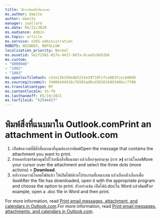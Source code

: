 ```yaml
---
title: วิธีการพิมพ์สิ่งที่แนบมา
ms.author: daeite
author: daeite
manager: joallard
ms.date: 04/21/2020
ms.audience: Admin
ms.topic: article
ms.service: o365-administration
ROBOTS: NOINDEX, NOFOLLOW
localization_priority: Normal
ms.assetid: 5e2f1581-027a-4417-8d7a-6cae5c6d52b6
ms.custom:
- "8000046"
- "1002"
- "1003"
ms.openlocfilehash: c52e13b159edb5215e39f10fcfca983fcecb08d8
ms.sourcegitcommit: f4866e94918c7b591ad0cd3b58169d340bcc7f00
ms.translationtype: MT
ms.contentlocale: th-TH
ms.lasthandoff: 05/19/2021
ms.locfileid: "52544417"
---
```

# <a name="print-an-attachment-in-outlookcom"></a><span data-ttu-id="74102-102">พิมพ์สิ่งที่แนบมาใน Outlook.com</span><span class="sxs-lookup"><span data-stu-id="74102-102">Print an attachment in Outlook.com</span></span>

1. <span data-ttu-id="74102-103">เปิดข้อความที่มีสิ่งที่แนบมาที่คุณต้องการพิมพ์</span><span class="sxs-lookup"><span data-stu-id="74102-103">Open the message that contains the attachment you want to print.</span></span>
2. <span data-ttu-id="74102-104">ย้ายเคอร์เซอร์ของคุณไปไว้เหนือสิ่งที่แนบมา แล้วเลือกจุดสามจุด (การ **>)** ดาวน์โหลด</span><span class="sxs-lookup"><span data-stu-id="74102-104">Move your cursor over the attachment and select the three dots (more actions) > **Download**.</span></span>
3. <span data-ttu-id="74102-105">หลังจากดาวน์โหลดไฟล์แล้ว ให้เปิดไฟล์ด้วยโปรแกรมที่เหมาะสม แล้วเลือกตัวเลือกเพื่อพิมพ์</span><span class="sxs-lookup"><span data-stu-id="74102-105">After the file has downloaded, open it with the appropriate program and choose the option to print.</span></span> <span data-ttu-id="74102-106">ตัวอย่างเช่น เปิดไฟล์.docใน Word แล้วพิมพ์</span><span class="sxs-lookup"><span data-stu-id="74102-106">For example, open a .doc file in Word and then print.</span></span>

<span data-ttu-id="74102-107">For more information, read [Print email messages, attachment, and calendars in Outlook.com](https://support.office.com/article/c835b8e5-b310-4cab-ac15-b6eb95149855?wt.mc_id=Office_Outlook_com_Alchemy).</span><span class="sxs-lookup"><span data-stu-id="74102-107">For more information, read [Print email messages, attachments, and calendars in Outlook.com](https://support.office.com/article/c835b8e5-b310-4cab-ac15-b6eb95149855?wt.mc_id=Office_Outlook_com_Alchemy).</span></span>